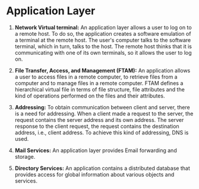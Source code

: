 # Application Layer

1. <b>Network Virtual terminal:</b> An application layer allows a user to log on to a remote host. To do so, the application creates a software emulation of a terminal at the remote host. The user's computer talks to the software terminal, which in turn, talks to the host. The remote host thinks that it is communicating with one of its own terminals, so it allows the user to log on.

2. <b>File Transfer, Access, and Management (FTAM):</b> An application allows a user to access files in a remote computer, to retrieve files from a computer and to manage files in a remote computer. FTAM defines a hierarchical virtual file in terms of file structure, file attributes and the kind of operations performed on the files and their attributes.

3. <b>Addressing:</b> To obtain communication between client and server, there is a need for addressing. When a client made a request to the server, the request contains the server address and its own address. The server response to the client request, the request contains the destination address, i.e., client address. To achieve this kind of addressing, DNS is used.

4. <b>Mail Services:</b> An application layer provides Email forwarding and storage.

5. <b>Directory Services:</b> An application contains a distributed database that provides access for global information about various objects and services.
